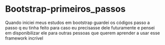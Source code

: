 # Bootstrap-primeiros_passos
Quando iniciei meus estudos em bootstrap guardei os códigos passo a passo q eu tinha feito para caso eu precisasse dele futuramente e pensei em disponibilizar ele para outras pessoas que querem aprender a usar esse framework incrível 
